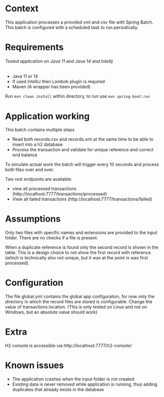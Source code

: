 # Context
This application processes a provided xml and csv file with Spring Batch. This batch is configured with a scheduled task to run periodically.

# Requirements
###### Tested application on Java 11 and Java 14 and Intellij
- Java 11 or 14
- If used IntelliJ then Lombok plugin is required
- Maven (A wrapper has been provided)

Run ```mvn clean install``` within directory, to run use ```mvn spring-boot:run```

# Application working
This batch contains multiple steps
- Read both records.csv and records.xml at the same time to be able to insert into a h2 database
- Process the transaction and validate for unique reference and correct end balance

To simulate actual work the batch will trigger every 10 seconds and process both files over and over.

Two rest endpoints are available:
- view all processed transactions (http://localhost:7777/transactions/processed)
- View all failed transactions (http://localhost:7777/transactions/failed)

# Assumptions
Only two files with specific names and extensions are provided to the input folder. There are no checks if a file is present.

When a duplicate reference is found only the second record is shown in the table. This is a design choice to not show
the first record with reference (which is technically also not unique, but it was at the point is was first processed).

# Configuration
The file global.yml contains the global app configuration, for now only the directory in which the record files are stored is configurable.
Change the value of transactions.location. (This is only tested on Linux and not on Windows, but an absolute value should work)

# Extra
H2 console is accessible via http://localhost:7777/h2-console/

# Known issues
- The application crashes when the input folder is not created
- Existing data is never removed while application is running, thus adding duplicates that already exists in the database